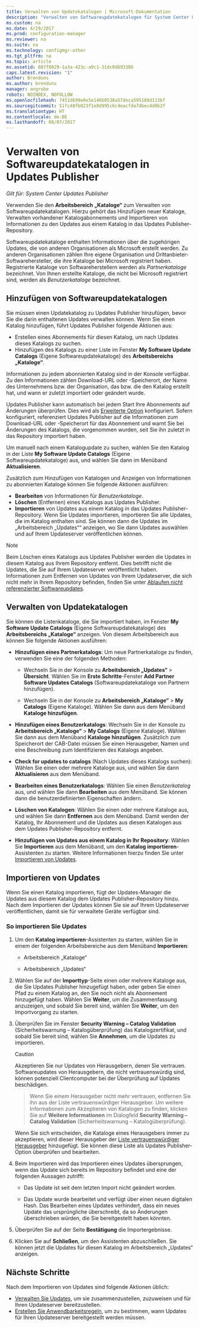 ```yaml
---
title: Verwalten von Updatekatalogen | Microsoft-Dokumentation
description: "Verwalten von Softwareupdatekatalogen für System Center Updates Publisher"
ms.custom: na
ms.date: 4/29/2017
ms.prod: configuration-manager
ms.reviewer: na
ms.suite: na
ms.technology: configmgr-other
ms.tgt_pltfrm: na
ms.topic: article
ms.assetid: 887f8029-1a3a-423c-a9c1-31dc0d693386
caps.latest.revision: "1"
author: Brenduns
ms.author: brenduns
manager: angrobe
robots: NOINDEX, NOFOLLOW
ms.openlocfilehash: 7451d699e0e5e146b0538a57deca595188d113bf
ms.sourcegitcommit: 51fc48fb023f1e8d995c6c4eacfda7dbec4d0b2f
ms.translationtype: HT
ms.contentlocale: de-DE
ms.lasthandoff: 08/07/2017
---
```

# <a name="manage-software-update-catalogs-in-updates-publisher"></a>Verwalten von Softwareupdatekatalogen in Updates Publisher

*Gilt für: System Center Updates Publisher*

Verwenden Sie den **Arbeitsbereich** **„Kataloge“** zum Verwalten von Softwareupdatekatalogen. Hierzu gehört das Hinzufügen neuer Kataloge, Verwalten vorhandener Katalogabonnements und Importieren von Informationen zu den Updates aus einem Katalog in das Updates Publisher-Repository.

Softwareupdatekataloge enthalten Informationen über die zugehörigen Updates, die von anderen Organisationen als Microsoft erstellt werden. Zu anderen Organisationen zählen Ihre eigene Organisation und Drittanbieter-Softwarehersteller, die ihre Kataloge bei Microsoft registriert haben. Registrierte Kataloge von Softwareherstellern werden als *Partnerkataloge* bezeichnet. Von Ihnen erstellte Kataloge, die nicht bei Microsoft registriert sind, werden als *Benutzerkataloge* bezeichnet.

## <a name="add-software-update-catalogs"></a>Hinzufügen von Softwareupdatekatalogen
Sie müssen einen Updatekatalog zu Updates Publisher hinzufügen, bevor Sie die darin enthaltenen Updates verwalten können. Wenn Sie einen Katalog hinzufügen, führt Updates Publisher folgende Aktionen aus:
-   Erstellen eines Abonnements für diesen Katalog, um nach Updates dieses Katalogs zu suchen.
-   Hinzufügen des Katalogs zu einer Liste im Fenster **My Software Update Catalogs** (Eigene Softwareupdatekataloge) des **Arbeitsbereichs „Kataloge“**.  

Informationen zu jedem abonnierten Katalog sind in der Konsole verfügbar. Zu den Informationen zählen Download-URL oder -Speicherort, der Name des Unternehmens bzw. der Organisation, das bzw. die den Katalog erstellt hat, und wann er zuletzt importiert oder geändert wurde.

Updates Publisher kann automatisch bei jedem Start Ihre Abonnements auf Änderungen überprüfen. Dies wird als [Erweiterte Option](/sccm/sum/tools/updates-publisher-options#advanced) konfiguriert. Sofern konfiguriert, referenziert Updates Publisher auf die Informationen zum Download-URL oder -Speicherort für das Abonnement und warnt Sie bei Änderungen des Katalogs, die vorgenommen wurden, seit Sie ihn zuletzt in das Repository importiert haben.

Um manuell nach einem Katalogupdate zu suchen, wählen Sie den Katalog in der Liste **My Software Update Catalogs** (Eigene Softwareupdatekataloge) aus, und wählen Sie dann im Menüband **Aktualisieren**.

Zusätzlich zum Hinzufügen von Katalogen und Anzeigen von Informationen zu abonnierten Kataloge können Sie folgende Aktionen ausführen:
-  **Bearbeiten** von Informationen für *Benutzerkataloge*.
-  **Löschen** (Entfernen) eines Katalogs aus Updates Publisher.
-  **Importieren** von Updates aus einem Katalog in das Updates Publisher-Repository. Wenn Sie Updates importieren, importieren Sie alle Updates, die im Katalog enthalten sind. Sie können dann die Updates im „Arbeitsbereich „Updates““ anzeigen, wo Sie dann Updates auswählen und auf Ihrem Updateserver veröffentlichen können.

> [!NOTE]   
> Beim Löschen eines Katalogs aus Updates Publisher werden die Updates in diesem Katalog aus Ihrem Repository entfernt. Dies betrifft nicht die Updates, die Sie auf Ihrem Updateserver veröffentlicht haben. Informationen zum Entfernen von Updates von Ihrem Updateserver, die sich nicht mehr in Ihrem Repository befinden, finden Sie unter [Ablaufen nicht referenzierter Softwareupdates](/sccm/sum/tools/updates-publisher-options#expire-unreferenced-software-updates).

## <a name="manage-update-catalogs"></a>Verwalten von Updatekatalogen
Sie können die Listenkataloge, die Sie importiert haben, im Fenster **My Software Update Catalogs** (Eigene Softwareupdatekataloge) des **Arbeitsbereichs „Kataloge“** anzeigen. Von diesem Arbeitsbereich aus können Sie folgende Aktionen ausführen:

-   **Hinzufügen eines Partnerkatalogs**: Um neue Partnerkataloge zu finden, verwenden Sie eine der folgenden Methoden:

    -   Wechseln Sie in der Konsole zu **Arbeitsbereich „Updates“** > **Übersicht**. Wählen Sie im **Erste Schritte**-Fenster **Add Partner Software Updates Catalogs** (Softwareupdatekataloge von Partnern hinzufügen).

    -   Wechseln Sie in der Konsole zu **Arbeitsbereich „Kataloge“** > **My Catalogs** (Eigene Kataloge). Wählen Sie dann aus dem Menüband **Kataloge hinzufügen**.

-   **Hinzufügen eines Benutzerkatalogs**: Wechseln Sie in der Konsole zu **Arbeitsbereich „Kataloge“** > **My Catalogs** (Eigene Kataloge). Wählen Sie dann aus dem Menüband **Kataloge hinzufügen**. Zusätzlich zum Speicherort der CAB-Datei müssen Sie einen Herausgeber, Namen und eine Beschreibung zum Identifizieren des Katalogs angeben.


-   **Check for updates to catalogs** (Nach Updates dieses Katalogs suchen): Wählen Sie einen oder mehrere Kataloge aus, und wählen Sie dann **Aktualisieren** aus dem Menüband.

-   **Bearbeiten eines Benutzerkatalogs**: Wählen Sie einen *Benutzerkatalog* aus, und wählen Sie dann **Bearbeiten** aus dem Menüband. Sie können dann die benutzerdefinierten Eigenschaften ändern.

-   **Löschen von Katalogen**: Wählen Sie einen oder mehrere Kataloge aus, und wählen Sie dann **Entfernen** aus dem Menüband. Damit werden der Katalog, Ihr Abonnement und die Updates aus diesen Katalogen aus dem Updates Publisher-Repository entfernt.

-   **Hinzufügen von Updates aus einem Katalog in Ihr Repository**: Wählen Sie **Importieren** aus dem Menüband, um den **Katalog importieren**-Assistenten zu starten. Weitere Informationen hierzu finden Sie unter [Importieren von Updates](#import-updates).

## <a name="import-updates"></a>Importieren von Updates
Wenn Sie einen Katalog importieren, fügt der Updates-Manager die Updates aus diesem Katalog dem Updates Publisher-Repository hinzu. Nach dem Importieren der Updates können Sie sie auf Ihrem Updateserver veröffentlichen, damit sie für verwaltete Geräte verfügbar sind.

### <a name="to-import-updates"></a>So importieren Sie Updates
1.  Um den **Katalog importieren**-Assistenten zu starten, wählen Sie in einem der folgenden Arbeitsbereiche aus dem Menüband **Importieren**:

    -   Arbeitsbereich „Kataloge“

    -   Arbeitsbereich „Updates“

2.  Wählen Sie auf der **Importtyp**-Seite einen oder mehrere Kataloge aus, die Sie Updates Publisher hinzugefügt haben, oder geben Sie einen Pfad zu einem Katalog an, den Sie noch nicht als Abonnement hinzugefügt haben. Wählen Sie **Weiter**, um die Zusammenfassung anzuzeigen, und sobald Sie bereit sind, wählen Sie **Weiter**, um den Importvorgang zu starten.

3.  Überprüfen Sie im Fenster **Security Warning – Catalog Validation** (Sicherheitswarnung – Katalogüberprüfung) das Katalogzertifikat, und sobald Sie bereit sind, wählen Sie **Annehmen**, um die Updates zu importieren.

    > [!CAUTION]    
    > Akzeptieren Sie nur Updates von Herausgebern, denen Sie vertrauen. Softwareupdates von Herausgebern, die nicht vertrauenswürdig sind, können potenziell Clientcomputer bei der Überprüfung auf Updates beschädigen.

    >  Wenn Sie einem Herausgeber nicht mehr vertrauen, entfernen Sie ihn aus der Liste vertrauenswürdiger Herausgeber. Um weitere Informationen zum Akzeptieren von Katalogen zu finden, klicken Sie auf **Weitere Informationen** im Dialogfeld **Security Warning – Catalog Validation** (Sicherheitswarnung – Katalogüberprüfung).

    Wenn Sie sich entscheiden, die Kataloge eines Herausgebers immer zu akzeptieren, wird dieser Herausgeber der [Liste vertrauenswürdiger Herausgeber](/sccm/sum/tools/updates-publisher-options#trusted-publishers) hinzugefügt. Sie können diese Liste als Updates Publisher-Option überprüfen und bearbeiten.

4.  Beim Importieren wird das Importieren eines Updates übersprungen, wenn das Update sich bereits im Repository befindet und eine der folgenden Aussagen zutrifft:

    -   Das Update ist seit dem letzten Import nicht geändert worden.

    -   Das Update wurde bearbeitet und verfügt über einen neuen digitalen Hash. Das Bearbeiten eines Updates verhindert, dass ein neues Update das ursprüngliche überschreibt, da so Änderungen überschrieben würden, die Sie bereitgestellt haben könnten.

5.  Überprüfen Sie auf der Seite **Bestätigung** die Importergebnisse.

6.  Klicken Sie auf **Schließen**, um den Assistenten abzuschließen. Sie können jetzt die Updates für diesen Katalog im Arbeitsbereich „Updates“ anzeigen.

## <a name="next-steps"></a>Nächste Schritte
Nach dem Importieren von Updates sind folgende Aktionen üblich:
-   [Verwalten Sie Updates](/sccm/sum/tools/manage-updates-with-updates-publisher), um sie zusammenzustellen, zuzuweisen und für Ihren Updateserver bereitzustellen.
-   [Erstellen Sie Anwendbarkeitsregeln](/sccm/sum/tools/updates-publisher-applicability-rules), um zu bestimmen, wann Updates für Ihren Updateserver bereitgestellt werden müssen.
